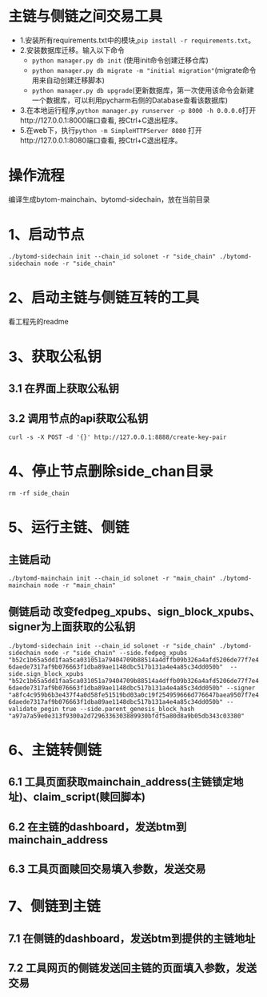 # 主链与侧链之间交易工具
- 1.安装所有requirements.txt中的模块,`pip install -r requirements.txt`。
- 2.安装数据库迁移。输入以下命令
  * `python manager.py db init` (使用init命令创建迁移仓库)
  * `python manager.py db migrate -m "initial migration"`(migrate命令用来自动创建迁移脚本)
  * `python manager.py db upgrade`(更新数据库，第一次使用该命令会新建一个数据库，可以利用pycharm右侧的Database查看该数据库)
- 3.在本地运行程序,`python manager.py runserver -p 8000 -h 0.0.0.0`打开http://127.0.0.1:8000端口查看, 按Ctrl+C退出程序。
- 5.在web下，执行`python -m SimpleHTTPServer 8080` 打开http://127.0.0.1:8080端口查看, 按Ctrl+C退出程序。

# 操作流程
编译生成bytom-mainchain、bytomd-sidechain，放在当前目录

# 1、启动节点
`
./bytomd-sidechain init --chain_id solonet -r "side_chain"
./bytomd-sidechain node -r "side_chain"
`

# 2、启动主链与侧链互转的工具
看工程先的readme

# 3、获取公私钥
## 3.1 在界面上获取公私钥

## 3.2 调用节点的api获取公私钥
`
curl -s -X POST -d '{}' http://127.0.0.1:8888/create-key-pair
`

# 4、停止节点删除side_chan目录
`
    rm -rf side_chain
`

# 5、运行主链、侧链
## 主链启动
`
./bytomd-mainchain init --chain_id solonet -r "main_chain"
./bytomd-mainchain node -r "main_chain"
`

## 侧链启动 改变fedpeg_xpubs、sign_block_xpubs、signer为上面获取的公私钥
`
./bytomd-sidechain init --chain_id solonet -r "side_chain"
./bytomd-sidechain node -r "side_chain" --side.fedpeg_xpubs "b52c1b65a5dd1faa5ca031051a79404709b88514a4dffb09b326a4afd5206de77f7e46daede7317af9b076663f1dba89ae1148dbc517b131a4e4a85c34dd050b"  --side.sign_block_xpubs "b52c1b65a5dd1faa5ca031051a79404709b88514a4dffb09b326a4afd5206de77f7e46daede7317af9b076663f1dba89ae1148dbc517b131a4e4a85c34dd050b" --signer "a8fc4c959b6b3e437f4a0d58fe51519bd03a0c19f254959666d776647baea9507f7e46daede7317af9b076663f1dba89ae1148dbc517b131a4e4a85c34dd050b" --validate_pegin true --side.parent_genesis_block_hash "a97a7a59e0e313f9300a2d7296336303889930bfdf5a80d8a9b05db343c03380"
`

# 6、主链转侧链
## 6.1 工具页面获取mainchain_address(主链锁定地址)、claim_script(赎回脚本)

## 6.2 在主链的dashboard，发送btm到mainchain_address

## 6.3 工具页面赎回交易填入参数，发送交易

# 7、侧链到主链

## 7.1 在侧链的dashboard，发送btm到提供的主链地址

## 7.2 工具网页的侧链发送回主链的页面填入参数，发送交易

